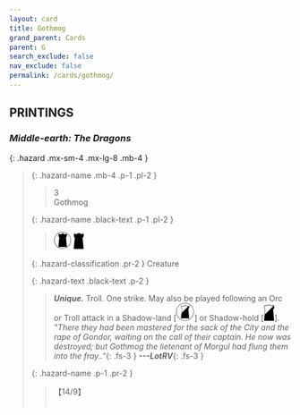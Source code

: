 ```yaml
---
layout: card
title: Gothmog
grand_parent: Cards
parent: G
search_exclude: false
nav_exclude: false
permalink: /cards/gothmog/
---
```


## PRINTINGS


### _Middle-earth: The Dragons_

{: .hazard .mx-sm-4 .mx-lg-8 .mb-4 }
> {: .hazard-name .mb-4 .p-1 .pl-2 }
> > <div class="hazard-mp">3</div>
> > <div class="card-name">Gothmog</div>
>
> {: .hazard-name .black-text .p-1 .pl-2 }
> > ![](/assets/images/dark-domain.svg) ![](/assets/images/dark-hold.svg)
>
> {: .hazard-classification .pr-2 }
> Creature
>
> {: .hazard-text .black-text .p-2 }
> > _**Unique.**_ Troll. One strike. May also be played following an Orc or Troll attack in a Shadow-land \[![](/assets/images/shadow-land.svg)] or Shadow-hold \[![](/assets/images/shadow-hold.svg)]. <br>_"There they had been mastered for the sack of the City and the rape of Gondor, waiting on the call of their captain. He now was destroyed; but Gothmog the lietenant of Morgul had flung them into the fray.."_{: .fs-3 } ***---&#65279;LotRV***{: .fs-3 } 
>
> {: .hazard-name .p-1 .pr-2 }
> > <div class="card-shield">【14/9】</div>
> > <div class="card-corruption">&nbsp;</div>
